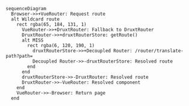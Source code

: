 ```mermaid { theme: 'base' }
sequenceDiagram
  Browser->>+VueRouter: Request route
  alt Wildcard route
    rect rgba(65, 184, 131, 1)
      VueRouter->>+DruxtRouter: Fallback to DruxtRouter
      DruxtRouter->>+druxtRouterStore: getRoute()
      alt MISS
        rect rgba(6, 120, 190, 1)
          druxtRouterStore->>+Decoupled Router: /router/translate-path?path=
          Decoupled Router->>-druxtRouterStore: Resolved route
        end
      end
      druxtRouterStore->>-DruxtRouter: Resolved route
      DruxtRouter->>-VueRouter: Resolved component
    end
    VueRouter->>-Browser: Return page
  end
```

<!--
This is provided via the DruxtRouter module, which uses Drupals Deocupled Router module to determine the JSON:API resource and Druxt component to render.

The route data is cached in the druxtRouter vuex store, reducing queries to the Drupal backend.
-->
